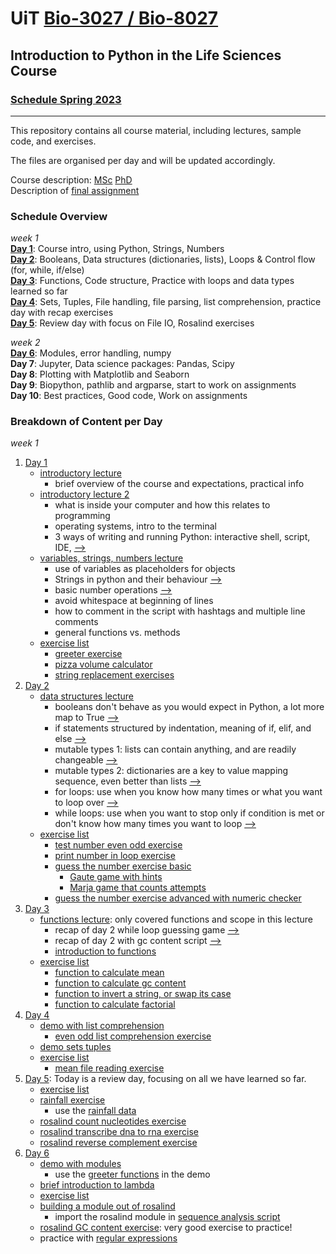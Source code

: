 # UiT [Bio-3027 / Bio-8027](https://uit.no/utdanning/emner/emne?p_document_id=785588&ar=2023&semester=V) 
## Introduction to Python in the Life Sciences Course 
### [Schedule Spring 2023](https://timeplan.uit.no/emne_timeplan.php?sem=23v&module=BIO-3027-1#week=1-25 "Timeplan")
---
This repository contains all course material, including lectures, sample code, and exercises.

The files are organised per day and will be updated accordingly.

Course description: [MSc](courseinfo/python_course_msc.pdf) [PhD](python_course_phd.pdf)  
Description of [final assignment](courseinfo/final_assignment_guidelines.pdf)

### Schedule Overview
_week 1_  
**[Day 1](basics_day1)**: Course intro, using Python, Strings, Numbers  
**[Day 2](datastructures_day2)**: Booleans, Data structures (dictionaries, lists), Loops & Control flow (for, while, if/else)  
**[Day 3](functions_day3)**: Functions, Code structure, Practice with loops and data types learned so far  
**[Day 4](fileIO_day4)**: Sets, Tuples, File handling, file parsing, list comprehension, practice day with recap exercises    
**[Day 5](review_day5)**: Review day with focus on File IO, Rosalind exercises   

_week 2_  
**[Day 6](modules_day6)**: Modules, error handling, numpy  
**Day 7**: Jupyter, Data science packages: Pandas, Scipy   
**Day 8**: Plotting with Matplotlib and Seaborn  
**Day 9**: Biopython, pathlib and argparse, start to work on assignments     
**Day 10**: Best practices, Good code, Work on assignments   

### Breakdown of Content per Day
_week 1_
1. [Day 1](basics_day1)
	* [introductory lecture](basics_day1/0_introduction.pdf)
		* brief overview of the course and expectations, practical info
	* [introductory lecture 2](basics_day1/1_1_basics.pdf)
		* what is inside your computer and how this relates to programming
		* operating systems, intro to the terminal
		* 3 ways of writing and running Python: interactive shell, script, IDE, [-->](basics_day1/script.py)
	* [variables, strings, numbers lecture](basics_day1/1_2_variables.pdf)
		* use of variables as placeholders for objects
		* Strings in python and their behaviour [-->](basics_day1/playing_with_strings.py)
		* basic number operations [-->](basics_day1/number_operations.py)
		* avoid whitespace at beginning of lines
		* how to comment in the script with hashtags and multiple line comments
		* general functions vs. methods
	* [exercise list](basics_day1/day1_exercises.pdf)
		* [greeter exercise](basics_day1/greeter.py)
		* [pizza volume calculator](basics_day1/pizza_area.py)
		* [string replacement exercises](basics_day1/replace_in_str.py)
2. [Day 2](datastructures_day2)
	* [data structures lecture](datastructures_day2/2_1_data_structures.pdf)
		* booleans don't behave as you would expect in Python, a lot more map to True [-->](datastructures_day2/practice_with_booleans.py)
		* if statements structured by indentation, meaning of if, elif, and else [-->](datastructures_day2/practice_with_booleans.py)
		* mutable types 1: lists can contain anything, and are readily changeable [-->](datastructures_day2/demo_with_lists.py)
		* mutable types 2: dictionaries are a key to value mapping sequence, even better than lists [-->](datastructures_day2/demo_with_dict.py)
		* for loops: use when you know how many times or what you want to loop over [-->](demo_for_loop.py)
		* while loops: use when you want to stop only if condition is met or don't know how many times you want to loop [-->](demo_while_loop.py)
	* [exercise list](datastructures_day2/day2_exercises.pdf)
		* [test number even odd exercise](datastructures_day2/test_number_odd_even.py)
		* [print number in loop exercise](datastructures_day2/print_number_in_loop.py)
		* [guess the number exercise basic](datastructures_day2/guess_the_number.py)
			* [Gaute game with hints](datastructures_day2/gaute_guess_the_number.py)
			* [Marja game that counts attempts](datastructures_day2/marja_guess_the_number.py)
		* [guess the number exercise advanced with numeric checker](datastructures_day2/number_guesser_checks_numeric.py)
3. [Day 3](functions_day3)
	* [functions lecture](functions_day3/functions_control_flow_day3.pdf): only covered functions and scope in this lecture
		* recap of day 2 while loop guessing game [-->](datastructures_day2/number_guesser_checks_numeric.py)
		* recap of day 2 with gc content script [-->](functions_day3/get_gc_content.py)
		* [introduction to functions](functions_day3/demo_with_functions.py)
	* [exercise list](functions_day3/day3_exercises.pdf)
		* [function to calculate mean](functions_day3/calculate_mean.py)
		* [function to calculate gc content](functions_day3/gc_calculator_function.py)
		* [function to invert a string, or swap its case](functions_day3/inverse_string.py)
		* [function to calculate factorial](functions_day3/calculate_factorial)
4. [Day 4](fileIO_day4)
	* [demo with list comprehension](fileIO_day4/demo_list_comprehension.py)
		* [even odd list comprehension exercise](fileIO_day4/even_odd_list_comprehension.py)
	* [demo sets tuples](fileIO_day4/demo_sets_tuples.py)
	* [exercise list](fileIO_day4/mean_file_reading_exercise.py)
		* [mean file reading exercise](fileIO_day4/mean_file_reading_exercise.py)
5. [Day 5](review_day5): Today is a review day, focusing on all we have learned so far.  
	* [exercise list](review_day5/exercise_outline_wk1_day5.pdf)
	* [rainfall exercise](review_day5/average_rainfall.py)
		* use the [rainfall data](review_day5/rainfall.txt)
	* [rosalind count nucleotides exercise](review_day5/rosalind_count_nucleotides.py)
	* [rosalind transcribe dna to rna exercise](review_day5/rosalind_transcribe_dna_to_rna.py)
	* [rosalind reverse complement exercise](review_day5/rosalind_reverse_complement_dna.py)
6. [Day 6](modules_day6)
	* [demo with modules](modules_day6/demo_modules.py)
		* use the [greeter functions](modules_day6/greeter.py) in the demo
	* [brief introduction to lambda](modules_day6/lambda_exercise.py)
	* [exercise list](modules_day6/exercise_list_day6.pdf)
	* [building a module out of rosalind](modules_day6/rosalind_utils.py)
		* import the rosalind module in [sequence analysis script](modules_day6/sequence_analysis.py)
	* [rosalind GC content exercise](modules_day6/rosalind_gc_content_full.py): very good exercise to practice!
	* practice with [regular expressions](www.regexone.com)
	
	

	
		

